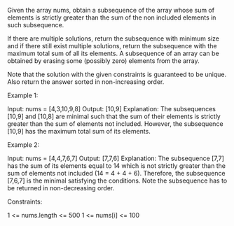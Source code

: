 Given the array nums, obtain a subsequence of the array whose sum of elements
is strictly greater than the sum of the non included elements in such
subsequence. 

If there are multiple solutions, return the subsequence with minimum size and
if there still exist multiple solutions, return the subsequence with the
maximum total sum of all its elements. A subsequence of an array can be
obtained by erasing some (possibly zero) elements from the array. 

Note that the solution with the given constraints is guaranteed to be unique.
Also return the answer sorted in non-increasing order.


Example 1:


Input: nums = [4,3,10,9,8]
Output: [10,9] 
Explanation: The subsequences [10,9] and [10,8] are minimal such that the sum
of their elements is strictly greater than the sum of elements not included.
However, the subsequence [10,9] has the maximum total sum of its elements. 


Example 2:


Input: nums = [4,4,7,6,7]
Output: [7,7,6] 
Explanation: The subsequence [7,7] has the sum of its elements equal to 14
which is not strictly greater than the sum of elements not included (14 = 4 +
4 + 6). Therefore, the subsequence [7,6,7] is the minimal satisfying the
conditions. Note the subsequence has to be returned in non-decreasing
order.  



Constraints:


1 <= nums.length <= 500
1 <= nums[i] <= 100




